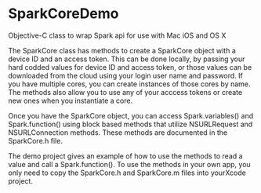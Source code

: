 SparkCoreDemo
=============

Objective-C class to wrap Spark api for use with Mac iOS and  OS X

The SparkCore class has methods to create a SparkCore object with a device ID and an access token. This can be done
locally, by passing your hard codded values for device ID and access token, or those values can be downloaded from 
the cloud using your login user name and password. If you have multiple cores, you can create instances of those cores
by name. The methods also allow you to use any of your acccess tokens or create new ones when you instantiate a core.

Once you have the SparkCore object, you can access Spark.variables() and Spark.function() using block based methods
that utilize NSURLRequest and NSURLConnection methods. These methods are documented in the SparkCore.h file.

The demo project gives an example of how to use the methods to read a value and call a Spark.function(). To use the
methods in your own app, you only need to copy the SparkCore.h and SparkCore.m files into yourXcode  project.
 
